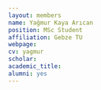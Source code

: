 ```yaml
---
layout: members
name: Yağmur Kaya Arıcan
position: MSc Student
affiliation: Gebze TU
webpage:
cv: yagmur
scholar:
academic_title:
alumni: yes
---
```

